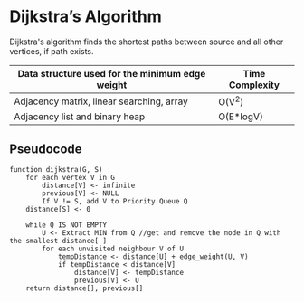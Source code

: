 # Dijkstra’s Algorithm

Dijkstra's algorithm finds the shortest paths between source and all other vertices, if path exists.

| Data structure used for the minimum edge weight    | Time Complexity |
| -------- | ------- |
| Adjacency matrix, linear searching, array  | O(V<sup>2</sup>)   |
| Adjacency list and binary heap | O(E*logV)     |

## Pseudocode
```
function dijkstra(G, S)
    for each vertex V in G
        distance[V] <- infinite
        previous[V] <- NULL
        If V != S, add V to Priority Queue Q
    distance[S] <- 0
	
    while Q IS NOT EMPTY
        U <- Extract MIN from Q //get and remove the node in Q with the smallest distance[ ]    
        for each unvisited neighbour V of U
            tempDistance <- distance[U] + edge_weight(U, V)
            if tempDistance < distance[V]
                distance[V] <- tempDistance
                previous[V] <- U
    return distance[], previous[]
```